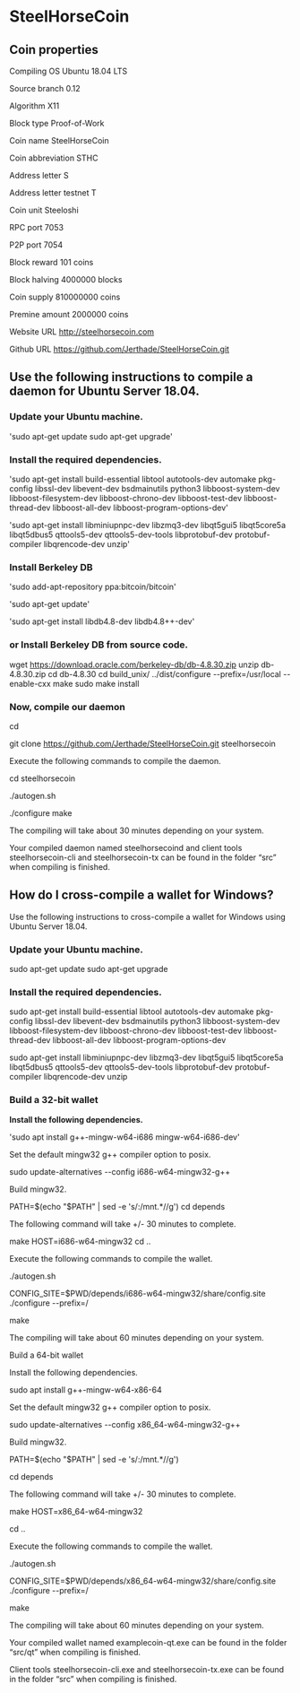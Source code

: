 # SteelHorseCoin

## Coin properties

Compiling OS	Ubuntu 18.04 LTS

Source branch	0.12

Algorithm	X11

Block type	Proof-of-Work

Coin name	SteelHorseCoin

Coin abbreviation	STHC

Address letter	S

Address letter testnet	T

Coin unit	Steeloshi

RPC port	7053

P2P port	7054

Block reward	101 coins

Block halving	4000000 blocks

Coin supply	810000000 coins

Premine amount	2000000 coins

Website URL	http://steelhorsecoin.com

Github URL	https://github.com/Jerthade/SteelHorseCoin.git


## Use the following instructions to compile a daemon for Ubuntu Server 18.04.

### Update your Ubuntu machine.

'sudo apt-get update sudo apt-get upgrade'

### Install the required dependencies.

'sudo apt-get install build-essential libtool autotools-dev automake pkg-config libssl-dev libevent-dev bsdmainutils python3 libboost-system-dev libboost-filesystem-dev libboost-chrono-dev libboost-test-dev libboost-thread-dev libboost-all-dev libboost-program-options-dev' 

'sudo apt-get install libminiupnpc-dev libzmq3-dev libqt5gui5 libqt5core5a libqt5dbus5 qttools5-dev qttools5-dev-tools libprotobuf-dev protobuf-compiler libqrencode-dev unzip'

### Install Berkeley DB

'sudo add-apt-repository ppa:bitcoin/bitcoin' 

'sudo apt-get update' 

'sudo apt-get install libdb4.8-dev libdb4.8++-dev'

### or Install Berkeley DB from source code.

wget https://download.oracle.com/berkeley-db/db-4.8.30.zip unzip db-4.8.30.zip cd db-4.8.30 cd build_unix/ ../dist/configure --prefix=/usr/local --enable-cxx make sudo make install


### Now, compile our daemon

cd

git clone https://github.com/Jerthade/SteelHorseCoin.git steelhorsecoin 

Execute the following commands to compile the daemon.

cd steelhorsecoin

./autogen.sh 

./configure make

The compiling will take about 30 minutes depending on your system.

Your compiled daemon named steelhorsecoind and client tools steelhorsecoin-cli and steelhorsecoin-tx can be found in the folder “src” when compiling is finished.


## How do I cross-compile a wallet for Windows?

Use the following instructions to cross-compile a wallet for Windows using Ubuntu Server 18.04.

### Update your Ubuntu machine.

sudo apt-get update
sudo apt-get upgrade

### Install the required dependencies.

sudo apt-get install build-essential libtool autotools-dev automake pkg-config libssl-dev libevent-dev bsdmainutils python3 libboost-system-dev libboost-filesystem-dev libboost-chrono-dev libboost-test-dev libboost-thread-dev libboost-all-dev libboost-program-options-dev

sudo apt-get install libminiupnpc-dev libzmq3-dev libqt5gui5 libqt5core5a libqt5dbus5 qttools5-dev qttools5-dev-tools libprotobuf-dev protobuf-compiler libqrencode-dev unzip
 

### Build a 32-bit wallet

**Install the following dependencies.**

'sudo apt install g++-mingw-w64-i686 mingw-w64-i686-dev'

Set the default mingw32 g++ compiler option to posix.

sudo update-alternatives --config i686-w64-mingw32-g++

Build mingw32.

PATH=$(echo "$PATH" | sed -e 's/:\/mnt.*//g')
cd depends

The following command will take +/- 30 minutes to complete.

make HOST=i686-w64-mingw32
cd ..

Execute the following commands to compile the wallet.

./autogen.sh

CONFIG_SITE=$PWD/depends/i686-w64-mingw32/share/config.site ./configure --prefix=/

make

The compiling will take about 60 minutes depending on your system.

Build a 64-bit wallet

Install the following dependencies.

sudo apt install g++-mingw-w64-x86-64

Set the default mingw32 g++ compiler option to posix.

sudo update-alternatives --config x86_64-w64-mingw32-g++

Build mingw32.

PATH=$(echo "$PATH" | sed -e 's/:\/mnt.*//g')

cd depends

The following command will take +/- 30 minutes to complete.

make HOST=x86_64-w64-mingw32

cd ..

Execute the following commands to compile the wallet.

./autogen.sh

CONFIG_SITE=$PWD/depends/x86_64-w64-mingw32/share/config.site ./configure --prefix=/

make

The compiling will take about 60 minutes depending on your system.

Your compiled wallet named examplecoin-qt.exe can be found in the folder “src/qt” when compiling is finished.

Client tools steelhorsecoin-cli.exe and steelhorsecoin-tx.exe can be found in the folder “src” when compiling is finished.
